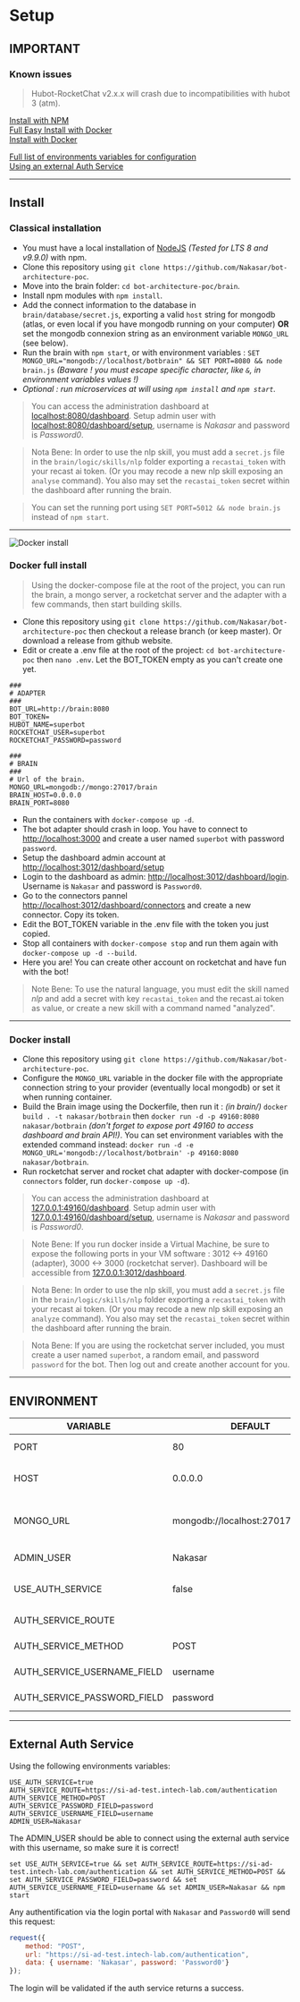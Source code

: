 # Setup

## IMPORTANT
### Known issues
> Hubot-RocketChat v2.x.x will crash due to incompatibilities with hubot 3 (atm).

[Install with NPM](#classical-installation)  
[Full Easy Install with Docker](#docker-full-install)  
[Install with Docker](#docker-install)

[Full list of environments variables for configuration](#environment)  
[Using an external Auth Service](#external-auth-service)

---

## Install
### Classical installation
- You must have a local installation of [NodeJS](https://nodejs.org) _(Tested for LTS 8 and v9.9.0)_ with npm.
- Clone this repository using `git clone https://github.com/Nakasar/bot-architecture-poc`.
- Move into the brain folder: `cd bot-architecture-poc/brain`.
- Install npm modules with `npm install`.
- Add the connect information to the database in `brain/database/secret.js`, exporting a valid `host` string for mongodb (atlas, or even local if you have mongodb running on your computer) **OR** set the mongodb connexion string as an environment variable `MONGO_URL` (see below).
- Run the brain with `npm start`, or with environment variables : `SET MONGO_URL="mongodb://localhost/botbrain" && SET PORT=8080 && node brain.js` _(Baware ! you must escape specific character, like `&`, in environment variables values !)_
- _Optional : run microservices at will using `npm install` and `npm start`._

> You can access the administration dashboard at [localhost:8080/dashboard](localhost:8080/dashboard). Setup admin user with [localhost:8080/dashboard/setup](localhost:8080/dashboard/setup), username is _Nakasar_ and password is _Password0_.

> Nota Bene: In order to use the nlp skill, you must add a `secret.js` file in the `brain/logic/skills/nlp` folder exporting a `recastai_token` with your recast ai token. (Or you may recode a new nlp skill exposing an `analyse` command). You also may set the `recastai_token` secret within the dashboard after running the brain.

> You can set the running port using `SET PORT=5012 && node brain.js` instead of `npm start`.

---

![Docker install](/src/imgs/docker.png)
### Docker full install
> Using the docker-compose file at the root of the project, you can run the brain, a mongo server, a rocketchat server and the adapter with a few commands, then start building skills.

- Clone this repository using `git clone https://github.com/Nakasar/bot-architecture-poc` then checkout a release branch (or keep master). Or download a release from github website.  
- Edit or create a .env file at the root of the project: `cd bot-architecture-poc` then `nano .env`. Let the BOT_TOKEN empty as you can't create one yet.  

```
###
# ADAPTER
###
BOT_URL=http://brain:8080
BOT_TOKEN=
HUBOT_NAME=superbot
ROCKETCHAT_USER=superbot
ROCKETCHAT_PASSWORD=password

###
# BRAIN
###
# Url of the brain.
MONGO_URL=mongodb://mongo:27017/brain
BRAIN_HOST=0.0.0.0
BRAIN_PORT=8080
```

- Run the containers with `docker-compose up -d`.
- The bot adapter should crash in loop. You have to connect to [http://localhost:3000](http://localhost:3000) and create a user named `superbot` with password `password`.
- Setup the dashboard admin account at [http://localhost:3012/dashboard/setup](http://localhost:3012/dashboard/setup)
- Login to the dashboard as admin: [http://localhost:3012/dashboard/login](http://localhost:3012/dashboard/login). Username is `Nakasar` and password is `Password0`.
- Go to the connectors pannel [http://localhost:3012/dashboard/connectors](http://localhost:3012/dashboard/connectors) and create a new connector. Copy its token.
- Edit the BOT_TOKEN variable in the .env file with the token you just copied.
- Stop all containers with `docker-compose stop` and run them again with `docker-compose up -d --build`.
- Here you are! You can create other account on rocketchat and have fun with the bot!

> Note Bene: To use the natural language, you must edit the skill named _nlp_ and add a secret with key `recastai_token` and the recast.ai token as value, or create a new skill with a command named "analyzed".

---

### Docker install
- Clone this repository using `git clone https://github.com/Nakasar/bot-architecture-poc`.
- Configure the `MONGO_URL` variable in the docker file with the appropriate connection string to your provider (eventually local mongodb) or set it when running container.
- Build the Brain image using the Dockerfile, then run it : _(in brain/)_ `docker build . -t nakasar/botbrain` then `docker run -d -p 49160:8080 nakasar/botbrain` _(don't forget to expose port 49160 to access dashboard and brain API!)_. You can set environment variables with the extended command instead: `docker run -d -e MONGO_URL='mongodb://localhost/botbrain' -p 49160:8080 nakasar/botbrain`.
- Run rocketchat server and rocket chat adapter with docker-compose (in `connectors` folder, run `docker-compose up -d`).

> You can access the administration dashboard at [127.0.0.1:49160/dashboard](127.0.0.1:49160/dashboard). Setup admin user with [127.0.0.1:49160/dashboard/setup](localhost:8080/dashboard/setup), username is _Nakasar_ and password is _Password0_.

> Note Bene: If you run docker inside a Virtual Machine, be sure to expose the following ports in your VM software : 3012 <-> 49160 (adapter), 3000 <-> 3000 (rocketchat server). Dashboard will be accessible from [127.0.0.1:3012/dashboard](127.0.0.1:3012/dashboard).

> Nota Bene: In order to use the nlp skill, you must add a `secret.js` file in the `brain/logic/skills/nlp` folder exporting a `recastai_token` with your recast ai token. (Or you may recode a new nlp skill exposing an `analyze` command). You also may set the `recastai_token` secret within the dashboard after running the brain.

> Nota Bene: If you are using the rocketchat server included, you must create a user named `superbot`, a random email, and password `password` for the bot. Then log out and create another account for you.

---

## ENVIRONMENT

| VARIABLE              | DEFAULT                           | DESCRIPTION                                           |
| --------------------- | --------------------------------- | ----------------------------------------------------- |
| PORT                  | 80                                | Port the brain will be listening on.                  |
| HOST                  | 0.0.0.0                           | The domain/host the brain will be listening on.       |
| MONGO_URL             | mongodb://localhost:27017/arachne | The address/connection sting with the brain database. |
| ADMIN_USER            | Nakasar                           | Username of the first admin user                      |
| USE_AUTH_SERVICE      | false                             | If true, the brain will use an external auth service. |
| AUTH_SERVICE_ROUTE    |                                   | Route to the auth service to use.                     |
| AUTH_SERVICE_METHOD   | POST                              | Method of the auth service route.                     |
| AUTH_SERVICE_USERNAME_FIELD   | username                  | Name of the username field.                           |
| AUTH_SERVICE_PASSWORD_FIELD   | password                  | Name of the password field.                           |

---

## External Auth Service
Using the following environments variables:

```
USE_AUTH_SERVICE=true
AUTH_SERVICE_ROUTE=https://si-ad-test.intech-lab.com/authentication
AUTH_SERVICE_METHOD=POST
AUTH_SERVICE_PASSWORD_FIELD=password
AUTH_SERVICE_USERNAME_FIELD=username
ADMIN_USER=Nakasar
```

The ADMIN_USER should be able to connect using the external auth service with this username, so make sure it is correct!

```
set USE_AUTH_SERVICE=true && set AUTH_SERVICE_ROUTE=https://si-ad-test.intech-lab.com/authentication && set AUTH_SERVICE_METHOD=POST && set AUTH_SERVICE_PASSWORD_FIELD=password && set AUTH_SERVICE_USERNAME_FIELD=username && set ADMIN_USER=Nakasar && npm start
```

Any authentification via the login portal with `Nakasar` and `Password0` will send this request:

```javascript
request({
    method: "POST",
    url: "https://si-ad-test.intech-lab.com/authentication",
    data: { username: 'Nakasar', password: 'Password0'}
});
```

The login will be validated if the auth service returns a success.
